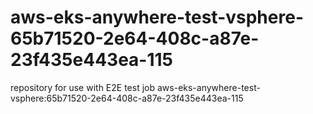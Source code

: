 # aws-eks-anywhere-test-vsphere-65b71520-2e64-408c-a87e-23f435e443ea-115
repository for use with E2E test job aws-eks-anywhere-test-vsphere:65b71520-2e64-408c-a87e-23f435e443ea-115
